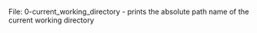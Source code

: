 File: 0-current_working_directory - prints the absolute path name of the current working directory 
